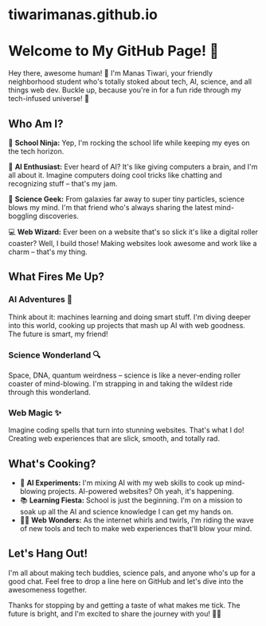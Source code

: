 # tiwarimanas.github.io
# Welcome to My GitHub Page! 🎉

Hey there, awesome human! 👋 I'm Manas Tiwari, your friendly neighborhood student who's totally stoked about tech, AI, science, and all things web dev. Buckle up, because you're in for a fun ride through my tech-infused universe! 🚀

## Who Am I?

🎒 **School Ninja:** Yep, I'm rocking the school life while keeping my eyes on the tech horizon.

🤖 **AI Enthusiast:** Ever heard of AI? It's like giving computers a brain, and I'm all about it. Imagine computers doing cool tricks like chatting and recognizing stuff – that's my jam.

🔬 **Science Geek:** From galaxies far away to super tiny particles, science blows my mind. I'm that friend who's always sharing the latest mind-boggling discoveries.

💻 **Web Wizard:** Ever been on a website that's so slick it's like a digital roller coaster? Well, I build those! Making websites look awesome and work like a charm – that's my thing.

## What Fires Me Up?

### AI Adventures 🤖
Think about it: machines learning and doing smart stuff. I'm diving deeper into this world, cooking up projects that mash up AI with web goodness. The future is smart, my friend!

### Science Wonderland 🔍
Space, DNA, quantum weirdness – science is like a never-ending roller coaster of mind-blowing. I'm strapping in and taking the wildest ride through this wonderland.

### Web Magic ✨
Imagine coding spells that turn into stunning websites. That's what I do! Creating web experiences that are slick, smooth, and totally rad.

## What's Cooking?

- 🚀 **AI Experiments:** I'm mixing AI with my web skills to cook up mind-blowing projects. AI-powered websites? Oh yeah, it's happening.
- 📚 **Learning Fiesta:** School is just the beginning. I'm on a mission to soak up all the AI and science knowledge I can get my hands on.
- 👨‍💻 **Web Wonders:** As the internet whirls and twirls, I'm riding the wave of new tools and tech to make web experiences that'll blow your mind.

## Let's Hang Out!

I'm all about making tech buddies, science pals, and anyone who's up for a good chat. Feel free to drop a line here on GitHub and let's dive into the awesomeness together.

Thanks for stopping by and getting a taste of what makes me tick. The future is bright, and I'm excited to share the journey with you! 🌈🤗
